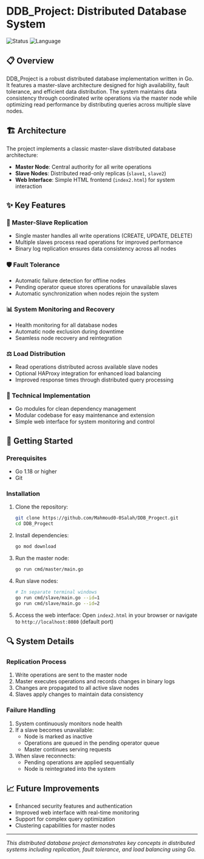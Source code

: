 # DDB_Project: Distributed Database System

![Status](https://img.shields.io/badge/status-active-brightgreen)
![Language](https://img.shields.io/badge/language-Go-blue)


## 📋 Overview

DDB_Project is a robust distributed database implementation written in Go. It features a master-slave architecture designed for high availability, fault tolerance, and efficient data distribution. The system maintains data consistency through coordinated write operations via the master node while optimizing read performance by distributing queries across multiple slave nodes.

## 🏗️ Architecture

The project implements a classic master-slave distributed database architecture:

- **Master Node**: Central authority for all write operations
- **Slave Nodes**: Distributed read-only replicas (`slave1`, `slave2`)
- **Web Interface**: Simple HTML frontend (`index2.html`) for system interaction

## ✨ Key Features

### 🔄 Master-Slave Replication
- Single master handles all write operations (CREATE, UPDATE, DELETE)
- Multiple slaves process read operations for improved performance
- Binary log replication ensures data consistency across all nodes

### 🛡️ Fault Tolerance
- Automatic failure detection for offline nodes
- Pending operator queue stores operations for unavailable slaves
- Automatic synchronization when nodes rejoin the system

### 📊 System Monitoring and Recovery
- Health monitoring for all database nodes
- Automatic node exclusion during downtime
- Seamless node recovery and reintegration

### ⚖️ Load Distribution
- Read operations distributed across available slave nodes
- Optional HAProxy integration for enhanced load balancing
- Improved response times through distributed query processing

### 🔧 Technical Implementation
- Go modules for clean dependency management
- Modular codebase for easy maintenance and extension
- Simple web interface for system monitoring and control

## 🚀 Getting Started

### Prerequisites
- Go 1.18 or higher
- Git

### Installation

1. Clone the repository:
   ```bash
   git clone https://github.com/Mahmoud0-0Salah/DDB_Progect.git
   cd DDB_Progect
   ```

2. Install dependencies:
   ```bash
   go mod download
   ```

3. Run the master node:
   ```bash
   go run cmd/master/main.go
   ```

4. Run slave nodes:
   ```bash
   # In separate terminal windows
   go run cmd/slave/main.go --id=1
   go run cmd/slave/main.go --id=2
   ```

5. Access the web interface:
   Open `index2.html` in your browser or navigate to `http://localhost:8080` (default port)

## 🔍 System Details

### Replication Process
1. Write operations are sent to the master node
2. Master executes operations and records changes in binary logs
3. Changes are propagated to all active slave nodes
4. Slaves apply changes to maintain data consistency

### Failure Handling
1. System continuously monitors node health
2. If a slave becomes unavailable:
   - Node is marked as inactive
   - Operations are queued in the pending operator queue
   - Master continues serving requests
3. When slave reconnects:
   - Pending operations are applied sequentially
   - Node is reintegrated into the system

## 📈 Future Improvements

- Enhanced security features and authentication
- Improved web interface with real-time monitoring
- Support for complex query optimization
- Clustering capabilities for master nodes



---

*This distributed database project demonstrates key concepts in distributed systems including replication, fault tolerance, and load balancing using Go.*
